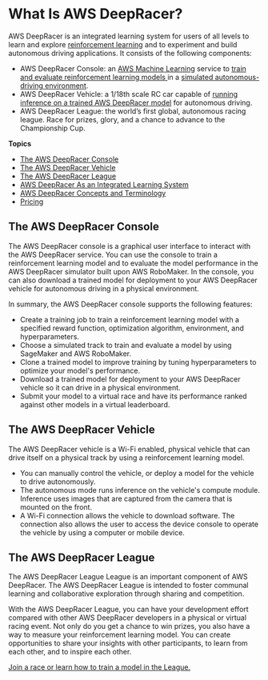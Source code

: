# What Is AWS DeepRacer?<a name="what-is-deepracer"></a>

AWS DeepRacer is an integrated learning system for users of all levels to learn and explore [reinforcement learning](deepracer-basic-concept.md#term-rl) and to experiment and build autonomous driving applications\. It consists of the following components:
+ AWS DeepRacer Console: an [AWS Machine Learning](https://aws.amazon.com/machine-learning/) service to [train and evaluate reinforcement learning models ](create-deepracer-project.md)in a [simulated autonomous\-driving environment](https://aws.amazon.com/robomaker/)\.
+ AWS DeepRacer Vehicle: a 1/18th scale RC car capable of [running inference on a trained AWS DeepRacer model](operate-deepracer-vehicle.md) for autonomous driving\.
+ AWS DeepRacer League: the world’s first global, autonomous racing league\. Race for prizes, glory, and a chance to advance to the Championship Cup\.

 

**Topics**
+ [The AWS DeepRacer Console](#what-is-deepracer-service-console)
+ [The AWS DeepRacer Vehicle](#what-is-deepracer-model-vehicle)
+ [The AWS DeepRacer League](#what-is-deepracer-racing-series)
+ [AWS DeepRacer As an Integrated Learning System](deepracer-is-a-learning-environment-for-reinforcement-learning.md)
+ [AWS DeepRacer Concepts and Terminology](deepracer-basic-concept.md)
+ [Pricing](pricing.md)

## The AWS DeepRacer Console<a name="what-is-deepracer-service-console"></a>

The AWS DeepRacer console is a graphical user interface to interact with the AWS DeepRacer service\. You can use the console to train a reinforcement learning model and to evaluate the model performance in the AWS DeepRacer simulator built upon AWS RoboMaker\. In the console, you can also download a trained model for deployment to your AWS DeepRacer vehicle for autonomous driving in a physical environment\. 

In summary, the AWS DeepRacer console supports the following features:
+ Create a training job to train a reinforcement learning model with a specified reward function, optimization algorithm, environment, and hyperparameters\. 
+ Choose a simulated track to train and evaluate a model by using SageMaker and AWS RoboMaker\.
+ Clone a trained model to improve training by tuning hyperparameters to optimize your model's performance\. 
+ Download a trained model for deployment to your AWS DeepRacer vehicle so it can drive in a physical environment\. 
+ Submit your model to a virtual race and have its performance ranked against other models in a virtual leaderboard\. 



## The AWS DeepRacer Vehicle<a name="what-is-deepracer-model-vehicle"></a>

The AWS DeepRacer vehicle is a Wi\-Fi enabled, physical vehicle that can drive itself on a physical track by using a reinforcement learning model\.
+ You can manually control the vehicle, or deploy a model for the vehicle to drive autonomously\.
+ The autonomous mode runs inference on the vehicle's compute module\. Inference uses images that are captured from the camera that is mounted on the front\. 
+ A Wi\-Fi connection allows the vehicle to download software\. The connection also allows the user to access the device console to operate the vehicle by using a computer or mobile device\.

## The AWS DeepRacer League<a name="what-is-deepracer-racing-series"></a>

 The AWS DeepRacer League League is an important component of AWS DeepRacer\. The AWS DeepRacer League is intended to foster communal learning and collaborative exploration through sharing and competition\. 

With the AWS DeepRacer League, you can have your development effort compared with other AWS DeepRacer developers in a physical or virtual racing event\. Not only do you get a chance to win prizes, you also have a way to measure your reinforcement learning model\. You can create opportunities to share your insights with other participants, to learn from each other, and to inspire each other\. 

[Join a race or learn how to train a model in the League\.](https://console.aws.amazon.com/deepracer)
